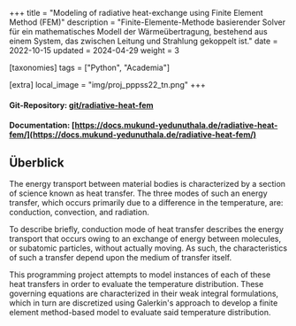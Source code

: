 +++
title = "Modeling of radiative heat-exchange using Finite Element Method (FEM)"
description = "Finite-Elemente-Methode basierender Solver für ein mathematisches Modell der Wärmeübertragung, bestehend aus einem System, das zwischen Leitung und Strahlung gekoppelt ist."
date = 2022-10-15
updated = 2024-04-29
weight = 3

[taxonomies]
tags = ["Python", "Academia"]

[extra]
local_image = "img/proj_pppss22_tn.png"
+++

#### Git-Repository: [git/radiative-heat-fem](https://git.mukund-yedunuthala.de/mukund-yedunuthala/radiative-heat-fem)
#### Documentation: [https://docs.mukund-yedunuthala.de/radiative-heat-fem/](https://docs.mukund-yedunuthala.de/radiative-heat-fem/)

## Überblick
The energy transport between material bodies is characterized by a section of science known as heat transfer. The three modes of such an energy transfer, which occurs primarily due to a difference in the temperature, are: conduction, convection, and radiation.

To describe briefly, conduction mode of heat transfer describes the energy transport that occurs owing to an exchange of energy between molecules, or subatomic particles, without actually moving. As such, the characteristics of such a transfer depend upon the medium of transfer itself.

This programming project attempts to model instances of each of these heat transfers in order to evaluate the temperature distribution. These governing equations are characterized in their weak integral formulations, which in turn are discretized using Galerkin's approach to develop a finite element method-based model to evaluate said temperature distribution.

